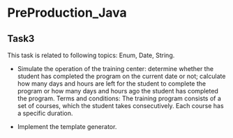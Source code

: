 # PreProduction_Java

## Task3

This task is related to following topics: Enum, Date, String.

- Simulate the operation of the training center: determine whether the student has completed the program on the current date or not; calculate how many days and hours are left for the student to complete the program or how many days and hours ago the student has completed the program.
Terms and conditions: The training program consists of a set of courses, which the student takes consecutively. Each course has a specific duration.

- Implement the template generator.
